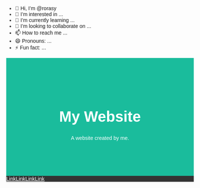 - 👋 Hi, I’m @rorasy
- 👀 I’m interested in ...
- 🌱 I’m currently learning ...
- 💞️ I’m looking to collaborate on ...
- 📫 How to reach me ...
- 😄 Pronouns: ...
- ⚡ Fun fact: ...
<!DOCTYPE html>
<html lang="en">
<head>
    <meta charset="UTF-8">
    <meta name="viewport" content="width=device-width, initial-scale=1">
    <title>My Website</title>
    <style>
        body {
            font-family: Arial, Helvetica, sans-serif;
        }
        .header {
            padding: 80px;
            text-align: center;
            background: #1abc9c;
            color: white;
        }
        .header h1 {
            font-size: 40px;
        }
        .navbar {
            overflow: hidden;
            background-color: #333;
        }
        .navbar a {
            float: left;
            display: block;
            color: white;
            text-align: center;
        }
    </style>
</head>
<body>
    <div class="header">
        <h1>My Website</h1>
        <p>A website created by me.</p>
    </div>
    <div class="navbar">
        <a href="#">Link</a>
        <a href="#">Link</a>
        <a href="#">Link</a>
        <a href="#" class="right">Link</a>
    </div>
    <!-- Add your main content here -->
</body>
</html>

<!---
rorasy/rorasy is a ✨ special ✨ repository because its `README.md` (this file) appears on your GitHub profile.
You can click the Preview link to take a look at your changes.
--->
